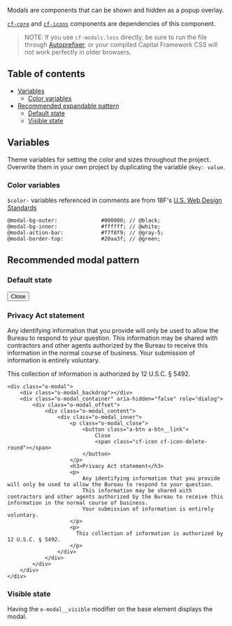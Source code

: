 Modals are components that can be shown and hidden as a popup overlay.

[`cf-core`](../cf-core) and [`cf-icons`](../cf-icons) components are
dependencies of this component.

> NOTE: If you use `cf-modals.less` directly,
  be sure to run the file through
  [Autoprefixer](https://github.com/postcss/autoprefixer),
  or your compiled Capital Framework CSS will
  not work perfectly in older browsers.


## Table of contents

- [Variables](#variables)
  - [Color variables](#color-variables)
- [Recommended expandable pattern](#recommended-expandable-pattern)
  - [Default state](#default-state)
  - [Visible state](#visible-state)

## Variables

Theme variables for setting the color and sizes throughout the project.
Overwrite them in your own project by duplicating the variable `@key: value`.

### Color variables

`$color-` variables referenced in comments are from 18F's
[U.S. Web Design Standards](https://github.com/18F/web-design-standards/blob/staging/src/stylesheets/core/_variables.scss)

```
@modal-bg-outer:              #000000; // @black;
@modal-bg-inner:              #ffffff; // @white;
@modal-action-bar:            #f7f8f9; // @gray-5;
@modal-border-top:            #20aa3f; // @green;
```


## Recommended modal pattern

### Default state

<div class="o-modal">
    <div class="o-modal_backdrop"></div>
    <div class="o-modal_container" aria-hidden="false" role="dialog">
        <div class="o-modal_offset">
            <div class="o-modal_content">
                <div class="o-modal_inner">
                    <p class="o-modal_close">
                        <button class="a-btn a-btn__link">
                            Close
                            <span class="cf-icon cf-icon-delete-round"></span>
                        </button>
                    </p>
                    <h3>Privacy Act statement</h3>
                    <p>
                        Any identifying information that you provide will only be used to allow the Bureau to respond to your question.
                        This information may be shared with contractors and other agents authorized by the Bureau to receive this information in the normal course of business.
                        Your submission of information is entirely voluntary.
                    </p>
                    <p>
                      This collection of information is authorized by 12 U.S.C. § 5492.
                    </p>
                </div>
            </div>
        </div>
    </div>
</div>

```
<div class="o-modal">
    <div class="o-modal_backdrop"></div>
    <div class="o-modal_container" aria-hidden="false" role="dialog">
        <div class="o-modal_offset">
            <div class="o-modal_content">
                <div class="o-modal_inner">
                    <p class="o-modal_close">
                        <button class="a-btn a-btn__link">
                            Close
                            <span class="cf-icon cf-icon-delete-round"></span>
                        </button>
                    </p>
                    <h3>Privacy Act statement</h3>
                    <p>
                        Any identifying information that you provide will only be used to allow the Bureau to respond to your question.
                        This information may be shared with contractors and other agents authorized by the Bureau to receive this information in the normal course of business.
                        Your submission of information is entirely voluntary.
                    </p>
                    <p>
                      This collection of information is authorized by 12 U.S.C. § 5492.
                    </p>
                </div>
            </div>
        </div>
    </div>
</div>
```

### Visible state

Having the `o-modal__visible` modifier on the base element displays the modal.
